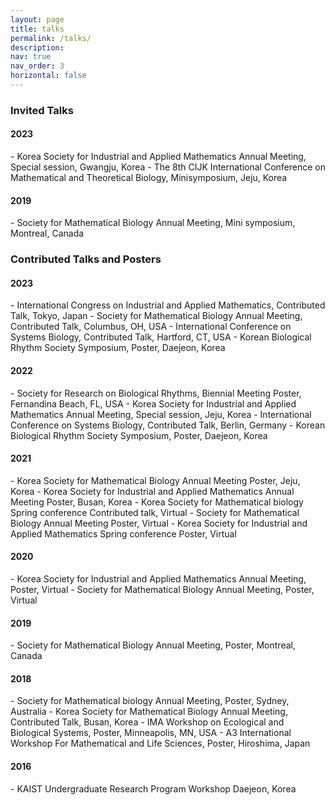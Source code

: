 ```yaml
---
layout: page
title: talks
permalink: /talks/
description: 
nav: true
nav_order: 3
horizontal: false
---
```


<h3>Invited Talks</h3>
<h4>2023</h4> 
  - Korea Society for Industrial and Applied Mathematics Annual Meeting, Special session, Gwangju, Korea
  - The 8th CIJK International Conference on Mathematical and Theoretical Biology, Minisymposium, Jeju, Korea
<h4>2019</h4>
  - Society for Mathematical Biology Annual Meeting, Mini symposium, Montreal, Canada


<h3>Contributed Talks and Posters</h3>
<h4>2023</h4>
  - International Congress on Industrial and Applied Mathematics, Contributed Talk, Tokyo, Japan
  - Society for Mathematical Biology Annual Meeting, Contributed Talk, Columbus, OH, USA
  - International Conference on Systems Biology, Contributed Talk, Hartford, CT, USA
  - Korean Biological Rhythm Society Symposium, Poster, Daejeon, Korea
<h4>2022</h4>
  - Society for Research on Biological Rhythms, Biennial Meeting Poster, Fernandina Beach, FL, USA
  - Korea Society for Industrial and Applied Mathematics Annual Meeting, Special session, Jeju, Korea
  - International Conference on Systems Biology, Contributed Talk, Berlin, Germany
  - Korean Biological Rhythm Society Symposium, Poster, Daejeon, Korea
<h4>2021</h4>
  - Korea Society for Mathematical Biology Annual Meeting Poster, Jeju, Korea
  - Korea Society for Industrial and Applied Mathematics Annual Meeting Poster, Busan, Korea
  - Korea Society for Mathematical biology Spring conference Contributed talk, Virtual
  - Society for Mathematical Biology Annual Meeting Poster, Virtual
  - Korea Society for Industrial and Applied Mathematics Spring conference Poster, Virtual
<h4>2020</h4>
  - Korea Society for Industrial and Applied Mathematics Annual Meeting, Poster, Virtual
  - Society for Mathematical Biology Annual Meeting, Poster, Virtual
<h4>2019</h4>
  - Society for Mathematical Biology Annual Meeting, Poster, Montreal, Canada
<h4>2018</h4>
  - Society for Mathematical biology Annual Meeting, Poster, Sydney, Australia
  - Korea Society for Mathematical Biology Annual Meeting, Contributed Talk, Busan, Korea
  - IMA Workshop on Ecological and Biological Systems, Poster, Minneapolis, MN, USA
  - A3 International Workshop For Mathematical and Life Sciences, Poster, Hiroshima, Japan
<h4>2016</h4>
  - KAIST Undergraduate Research Program Workshop Daejeon, Korea